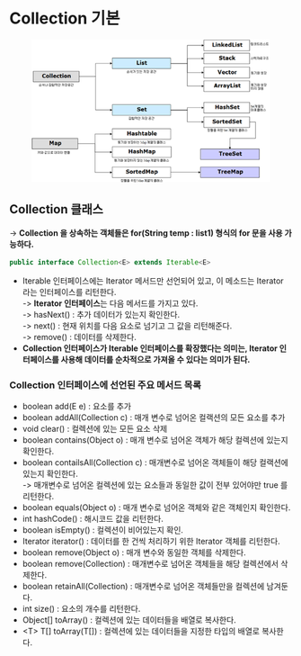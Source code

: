 # Collection 기본

<figure><img src="../../../.gitbook/assets/image (8).png" alt=""><figcaption></figcaption></figure>

## Collection 클래스

\-> **Collection 을 상속하는 객체들은 for(String temp : list1) 형식의 for 문을 사용 가능하다.**

```java
public interface Collection<E> extends Iterable<E>
```

* Iterable 인터페이스에는 Iterator 메서드만 선언되어 있고, 이 메소드는 Iterator 라는 인터페이스를 리턴한다.\
  \-> **Iterator 인터페이스**는 다음 메서드를 가지고 있다.\
  \-> hasNext() : 추가 데이터가 있는지 확인한다.\
  \-> next() : 현재 위치를 다음 요소로 넘기고 그 값을 리턴해준다.\
  \-> remove() : 데이터를 삭제한다.
* **Collection 인터페이스가 Iterable 인터페이스를 확장했다는 의미는, Iterator 인터페이스를 사용해 데이터를 순차적으로 가져올 수 있다는 의미가 된다.**

### Collection 인터페이스에 선언된 주요 메서드 목록

* boolean add(E e) : 요소를 추가
* boolean addAll(Collection c) : 매개 변수로 넘어온 컬랙션의 모든 요소를 추가
* void clear() : 컬렉션에 있는 모든 요소 삭제
* boolean contains(Object o) : 매개 변수로 넘어온 객체가 해당 컬렉션에 있는지 확인한다.
* boolean contailsAll(Collection c) : 매개변수로 넘어온 객체들이 해당 컬랙션에 있는지 확인한다. \
  \-> 매개변수로 넘어온 컬렉션에 있는 요소들과 동일한 값이 전부 있어야만 true 를 리턴한다.
* boolean equals(Object o) : 매개 변수로 넘어온 객체와 같은 객체인지 확인한다.
* int hashCode() : 해시코드 값을 리턴한다.
* boolean isEmpty() : 컬렉션이 비어있는지 확인.
* Iterator iterator() : 데이터를 한 건씩 처리하기 위한 Iterator 객체를 리턴한다.
* boolean remove(Object o) : 매개 변수와 동일한 객체를 삭제한다.
* boolean remove(Collection) : 매개변수로 넘어온 객체들을 해당 컬렉션에서 삭제한다.
* boolean retainAll(Collection) : 매개변수로 넘어온 객체들만을 컬렉션에 남겨둔다.
* int size() : 요소의 개수를 리턴한다.
* Object\[] toArray() : 컬렉션에 있는 데이터들을 배열로 복사한다.
* \<T> T\[] toArray(T\[]) : 컬렉션에 있는 데이터들을 지정한 타입의 배열로 복사한다. &#x20;

